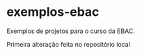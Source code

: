 # exemplos-ebac
Exemplos de projetos para o curso da EBAC.

Primeira alteração feita no repositório local

